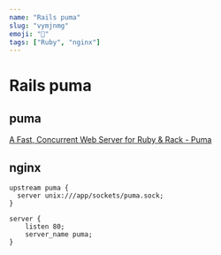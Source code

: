 ```yaml
---
name: "Rails puma"
slug: "vymjnmg"
emoji: "🎃"
tags: ["Ruby", "nginx"]
---
```


# Rails puma

## puma

[A Fast, Concurrent Web Server for Ruby & Rack - Puma](https://puma.io/)

## nginx

```nginx
upstream puma {
  server unix:///app/sockets/puma.sock;
}
```

```nginx
server {
    listen 80;
    server_name puma;
}
```

